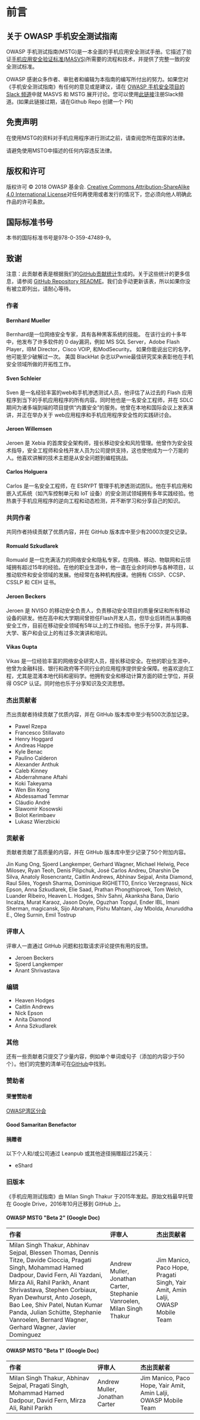 # 前言

## 关于 OWASP 手机安全测试指南

OWASP 手机测试指南(MSTG)是一本全面的手机应用安全测试手册。它描述了验证[手机应用安全验证标准(MASVS)](https://github.com/OWASP/owasp-masvs )所需要的流程和技术，并提供了完整一致的安全测试标准。

OWASP 感谢众多作者、审批者和编辑为本指南的编写所付出的努力。如果您对《手机安全测试指南》有任何的意见或是建议，请在 [OWASP 手机安全项目的 Slack 频道](https://owasp.slack.com/?redir=%2Fmessages%2Fproject-mobile_omtg%2Fdetails%2F)中就 MASVS 和 MSTG 展开讨论。您可以使用[此链接](https://owasp.slack.com/join/shared_invite/zt-g398htpy-AZ40HOM1WUOZguJKbblqkw#//)注册Slack频道。(如果此链接过期，请在Github Repo 创建一个 PR)

## 免责声明

在使用MSTG的资料对手机应用程序进行测试之前，请查阅您所在国家的法律。

请避免使用MSTG中描述的任何内容违反法律。

## 版权和许可

版权许可 © 2018 OWASP 基金会. [Creative Commons Attribution-ShareAlike 4.0 International License](https://creativecommons.org/licenses/by-sa/4.0/)对任何再使用或者发行的情况下，您必须向他人明确此作品的许可条款。

## 国际标准书号

本书的国际标准书号是978-0-359-47489-9。

## 致谢

注意：此贡献者表是根据我们的[GitHub贡献统计](https://github.com/OWASP/owasp-mstg/graphs/contributors)生成的。关于这些统计的更多信息，请参阅 [GitHub Repository README](https://github.com/OWASP/owasp-mstg/blob/master/README.md)。我们会手动更新该表，所以如果你没有被立即列出，请耐心等待。

### 作者

#### Bernhard Mueller

Bernhard是一位网络安全专家，具有各种黑客系统的技能。 在该行业的十多年中，他发布了许多软件的 0 day漏洞，例如 MS SQL Server，Adobe Flash Player，IBM Director，Cisco VOIP, 和ModSecurity。 如果你能说出它的名字，他可能至少破解过一次。 美国 BlackHat 杂志以Pwnie最佳研究奖来表彰他在手机安全领域所做的开拓性工作。

#### Sven Schleier

Sven 是一名经验丰富的web和手机渗透测试人员，他评估了从过去的 Flash 应用程序到当下的手机应用程序的所有内容。同时他也是一名安全工程师，并在 SDLC 期间为诸多端到端的项目提供“内置安全”的服务。他曾在本地和国际会议上发表演讲，并正在举办关于 web应用程序和手机应用程序安全性的实践研讨会。

#### Jeroen Willemsen

Jeroen 是 Xebia 的首席安全架构师，擅长移动安全和风险管理。他曾作为安全技术指导，安全工程师和全栈开发人员为公司提供支持，这也使他成为一个万能的人。他喜欢讲解的技术主题是从安全问题到编程挑战。

#### Carlos Holguera

Carlos 是一名安全工程师，在 ESRYPT 管理手机渗透测试团队。他在手机应用和嵌入式系统（如汽车控制单元和 IoT 设备）的安全测试领域拥有多年实践经验。他热衷于手机应用程序的逆向工程和动态检测，并不断学习和分享自己的知识。

### 共同作者

共同作者持续贡献了优质内容，并在 GitHub 版本库中至少有2000次提交记录。

#### Romuald Szkudlarek

Romuald 是一位充满活力的网络安全和隐私专家，在网络、移动、物联网和云领域拥有超过15年的经验。在他的职业生涯中，他一直在业余时间参与各种项目，以推动软件和安全领域的发展。他经常在各种机构授课。他拥有 CISSP、CCSP、CSSLP 和 CEH 证书。

#### Jeroen Beckers

Jeroen 是 NVISO 的移动安全负责人，负责移动安全项目的质量保证和所有移动设备的研发。他在高中和大学期间曾担任Flash开发人员，但毕业后转而从事网络安全工作，目前在移动安全领域有5年以上的工作经验。他乐于分享，并与同事、大学、客户和会议上的有过多次演讲和培训。

#### Vikas Gupta

Vikas 是一位经验丰富的网络安全研究人员，擅长移动安全。在他的职业生涯中，他曾为金融科技、银行和政府等不同行业的应用程序提供安全保障。他喜欢逆向工程，尤其是混淆本地代码和密码学。他拥有安全和移动计算方面的硕士学位，并获得 OSCP 认证。同时他也乐于分享知识及交流思想。

### 杰出贡献者

杰出贡献者持续贡献了优质内容，并在 GitHub 版本库中至少有500次添加记录。

- Pawel Rzepa
- Francesco Stillavato
- Henry Hoggard
- Andreas Happe
- Kyle Benac
- Paulino Calderon
- Alexander Anthuk
- Caleb Kinney
- Abderrahmane Aftahi
- Koki Takeyama
- Wen Bin Kong
- Abdessamad Temmar
- Cláudio André
- Slawomir Kosowski
- Bolot Kerimbaev
- Lukasz Wierzbicki

### 贡献者

贡献者贡献了高质量的内容，并在 GitHub 版本库中至少记录了50个附加内容。

Jin Kung Ong, Sjoerd Langkemper, Gerhard Wagner, Michael Helwig, Pece Milosev, Ryan Teoh, Denis Pilipchuk, José Carlos Andreu, Dharshin De Silva, Anatoly Rosencrantz, Caitlin Andrews, Abhinav Sejpal, Anita Diamond, Raul Siles, Yogesh Sharma, Dominique RIGHETTO, Enrico Verzegnassi, Nick Epson, Anna Szkudlarek, Elie Saad, Prathan Phongthiproek, Tom Welch, Luander Ribeiro, Heaven L. Hodges, Shiv Sahni, Akanksha Bana, Dario Incalza, Murat Karaoz, Jason Doyle, Oguzhan Topgul, Ender IBL, Imani Sherman, magicansk, Sijo Abraham, Pishu Mahtani, Jay Mbolda, Anuruddha E., Oleg Surnin, Emil Tostrup

### 评审人

评审人一直通过 GitHub 问题和拉取请求评论提供有用的反馈。

- Jeroen Beckers
- Sjoerd Langkemper
- Anant Shrivastava

### 编辑

- Heaven Hodges
- Caitlin Andrews
- Nick Epson
- Anita Diamond
- Anna Szkudlarek

### 其他

还有一些贡献者只提交了少量内容，例如单个单词或句子（添加的内容少于50个）。他们的完整的清单可在[GitHub](https://github.com/OWASP/owasp-mstg/graphs/contributors)中找到。

### 赞助者

#### 荣誉赞助者

[OWASP湾区分会](https://twitter.com/OWASPBayArea?ref_src=twsrc%5Egoogle%7Ctwcamp%5Eserp%7Ctwgr%5Eauthor)

#### Good Samaritan Benefactor

#### 捐赠者

以下个人和/或公司通过 Leanpub 或其他途径捐赠超过25美元：

- eShard

### 旧版本

《手机应用测试指南》由 Milan Singh Thakur 于2015年发起。原始文档最早托管在 Google Drive，2016年10月迁移到 GitHub 上。

#### OWASP MSTG "Beta 2" (Google Doc)

| 作者                                                         | 评审人                                                       | 杰出贡献者                                                   |
| :----------------------------------------------------------- | :----------------------------------------------------------- | :----------------------------------------------------------- |
| Milan Singh Thakur, Abhinav Sejpal, Blessen Thomas, Dennis Titze, Davide Cioccia, Pragati Singh, Mohammad Hamed Dadpour, David Fern, Ali Yazdani, Mirza Ali, Rahil Parikh, Anant Shrivastava, Stephen Corbiaux, Ryan Dewhurst, Anto Joseph, Bao Lee, Shiv Patel, Nutan Kumar Panda, Julian Schütte, Stephanie Vanroelen, Bernard Wagner, Gerhard Wagner, Javier Dominguez | Andrew Muller, Jonathan Carter, Stephanie Vanroelen, Milan Singh Thakur | Jim Manico, Paco Hope, Pragati Singh, Yair Amit, Amin Lalji, OWASP Mobile Team |

#### OWASP MSTG "Beta 1" (Google Doc)

| 作者                                                         | 评审人                         | 杰出贡献者                                                   |
| :----------------------------------------------------------- | :----------------------------- | :----------------------------------------------------------- |
| Milan Singh Thakur, Abhinav Sejpal, Pragati Singh, Mohammad Hamed Dadpour, David Fern, Mirza Ali, Rahil Parikh | Andrew Muller, Jonathan Carter | Jim Manico, Paco Hope, Yair Amit, Amin Lalji, OWASP Mobile Team |

